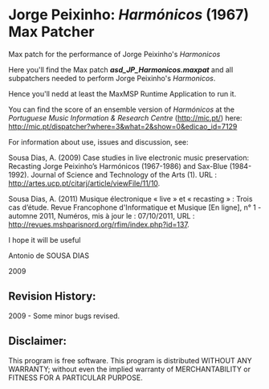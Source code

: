 # Jorge Peixinho: _Harmónicos_ (1967) Max Patcher
Max patch for the performance of Jorge Peixinho's _Harmonicos_

Here you'll find the Max patch _**asd_JP_Harmonicos.maxpat**_ and all subpatchers needed to perform Jorge Peixinho's _Harmonicos_.

Hence you'll nedd at least the MaxMSP Runtime Application to run it.

You can find the score of an ensemble version of _Harmónicos_ at the _Portuguese Music Information & Research Centre_ (http://mic.pt/) here:
http://mic.pt/dispatcher?where=3&what=2&show=0&edicao_id=7129

For information about use, issues and discussion, see:

Sousa Dias, A. (2009) Case studies in live electronic music preservation: Recasting Jorge Peixinho’s Harmónicos (1967-1986) and Sax-Blue (1984-1992). Journal of Science and Technology of the Arts (1).  URL : http://artes.ucp.pt/citarj/article/viewFile/11/10.

Sousa Dias, A. (2011) Musique électronique « live » et « recasting » : Trois cas d’étude. Revue Francophone d'Informatique et Musique [En ligne], n° 1 - automne 2011, Numéros, mis à  jour le : 07/10/2011, URL : http://revues.mshparisnord.org/rfim/index.php?id=137.


I hope it will be useful

Antonio de SOUSA DIAS

2009


## Revision History:
2009 - Some minor bugs revised.

## Disclaimer:
This program is free software.
This program is distributed WITHOUT ANY WARRANTY; without even the implied warranty of MERCHANTABILITY or FITNESS FOR A PARTICULAR PURPOSE.
